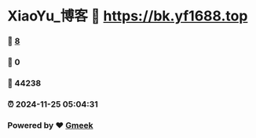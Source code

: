 # XiaoYu_博客 :link: https://bk.yf1688.top 
### :page_facing_up: [8](https://bk.yf1688.top/tag.html) 
### :speech_balloon: 0 
### :hibiscus: 44238 
### :alarm_clock: 2024-11-25 05:04:31 
### Powered by :heart: [Gmeek](https://github.com/Meekdai/Gmeek)
